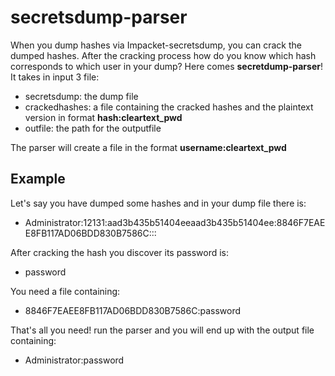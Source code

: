 # secretsdump-parser
When you dump hashes via Impacket-secretsdump, you can crack the dumped hashes.
After the cracking process how do you know which hash corresponds to which user in your dump? Here comes **secretdump-parser**! 
It takes in input 3 file:

  * secretsdump: the dump file
  * crackedhashes: a file containing the cracked hashes and the plaintext version in format **hash:cleartext_pwd**
  * outfile: the path for the outputfile

The parser will create a file in the format **username:cleartext_pwd**

## Example ##

Let's say you have dumped some hashes and in your dump file there is:

  * Administrator:12131:aad3b435b51404eeaad3b435b51404ee:8846F7EAEE8FB117AD06BDD830B7586C:::


After cracking the hash you discover its password is:

  * password
  
  
You need a file containing:

  * 8846F7EAEE8FB117AD06BDD830B7586C:password
  
That's all you need! run the parser and you will end up with the output file containing:
 
  * Administrator:password

